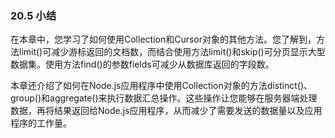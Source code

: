 ### 20.5 小结

在本章中，您学习了如何使用Collection和Cursor对象的其他方法。您了解到，方法limit()可减少游标返回的文档数，而结合使用方法limit()和skip()可分页显示大型数据集。使用方法find()的参数fields可减少从数据库返回的字段数。

本章还介绍了如何在Node.js应用程序中使用Collection对象的方法distinct()、group()和aggregate()来执行数据汇总操作。这些操作让您能够在服务器端处理数据，再将结果返回给Node.js应用程序，从而减少了需要发送的数据量以及应用程序的工作量。

